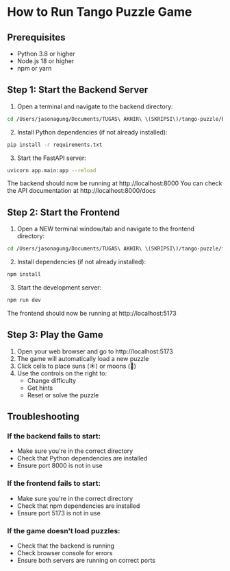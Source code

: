 # How to Run Tango Puzzle Game

## Prerequisites
- Python 3.8 or higher
- Node.js 18 or higher
- npm or yarn

## Step 1: Start the Backend Server

1. Open a terminal and navigate to the backend directory:
```bash
cd /Users/jasonagung/Documents/TUGAS\ AKHIR\ \(SKRIPSI\)/tango-puzzle/backend
```

2. Install Python dependencies (if not already installed):
```bash
pip install -r requirements.txt
```

3. Start the FastAPI server:
```bash
uvicorn app.main:app --reload
```

The backend should now be running at http://localhost:8000
You can check the API documentation at http://localhost:8000/docs

## Step 2: Start the Frontend

1. Open a NEW terminal window/tab and navigate to the frontend directory:
```bash
cd /Users/jasonagung/Documents/TUGAS\ AKHIR\ \(SKRIPSI\)/tango-puzzle/frontend
```

2. Install dependencies (if not already installed):
```bash
npm install
```

3. Start the development server:
```bash
npm run dev
```

The frontend should now be running at http://localhost:5173

## Step 3: Play the Game

1. Open your web browser and go to http://localhost:5173
2. The game will automatically load a new puzzle
3. Click cells to place suns (☀️) or moons (🌙)
4. Use the controls on the right to:
   - Change difficulty
   - Get hints
   - Reset or solve the puzzle

## Troubleshooting

### If the backend fails to start:
- Make sure you're in the correct directory
- Check that Python dependencies are installed
- Ensure port 8000 is not in use

### If the frontend fails to start:
- Make sure you're in the correct directory
- Check that npm dependencies are installed
- Ensure port 5173 is not in use

### If the game doesn't load puzzles:
- Check that the backend is running
- Check browser console for errors
- Ensure both servers are running on correct ports
